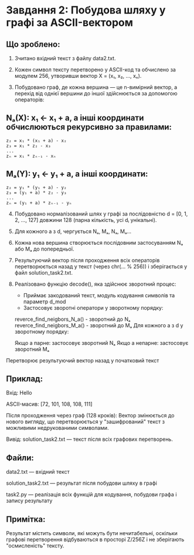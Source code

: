 # Завдання 2: Побудова шляху у графі за ASCII-вектором

## Що зроблено:
1. Зчитано вхідний текст з файлу data2.txt.

2. Кожен символ тексту перетворено у ASCII-код та обчислено за модулем 256, утворивши вектор X = (x₁, x₂, ..., xₙ).

3. Побудовано граф, де кожна вершина — це n-вимірний вектор, а перехід від однієї вершини до іншої здійснюється за допомогою операторів:

## Nₐ(X): x₁ ← x₁ + a, а інші координати обчислюються рекурсивно за правилами:

    z₂ = x₁ * (x₁ + a) - x₂
    z₃ = x₁ * z₂ - x₃
    ...
    zₙ = x₁ * zₙ₋₁ - xₙ
## Mₐ(Y): y₁ ← y₁ + a, а інші координати:

    z₂ = y₁ * (y₁ + a) - y₂
    z₃ = (y₁ + a) * z₂ - y₃
    ...
    zₙ = (y₁ + a) * zₙ₋₁ - yₙ
4. Побудовано нормалізований шлях у графі за послідовністю d = [0, 1, 2, ..., 127] довжини 128 (парна кількість, усі dᵢ унікальні).

5. Для кожного a з d, чергується Nₐ, Mₐ, Nₐ, Mₐ...

6. Кожна нова вершина створюється послідовним застосуванням Nₐ або Mₐ до попередньої.

7. Результуючий вектор після проходження всіх операторів перетворюється назад у текст (через chr(... % 256)) і зберігається у файл solution_task2.txt.

8. Реалізовано функцію decode(), яка здійснює зворотний процес:

    - Приймає закодований текст, модуль кодування символів та параметр d_mod
    - Застосовує зворотні оператори у зворотному порядку:

    reverce_find_neigbors_N_a() - зворотний до Nₐ
    reverce_find_neigbors_M_a() - зворотний до Mₐ
    Для кожного a з d у зворотному порядку:

    Якщо a парне: застосовує зворотний Nₐ
    Якщо a непарне: застосовує зворотний Mₐ


Перетворює результуючий вектор назад у початковий текст

## Приклад:
Вхід: Hello

ASCII-масив: [72, 101, 108, 108, 111]

Після проходження через граф (128 кроків):
Вектор змінюється до нового вигляду, що перетворюється у "зашифрований" текст з можливими недрукованими символами.

Вивід:
solution_task2.txt — текст після всіх графових перетворень.

## Файли:
data2.txt — вхідний текст

solution_task2.txt — результат після побудови шляху в графі

task2.py — реалізація всіх функцій для кодування, побудови графа і запису результату

## Примітка:
Результат містить символи, які можуть бути нечитабельні, оскільки графові перетворення відбуваються в просторі Z/256Z і не зберігають "осмисленість" тексту.
